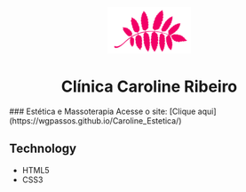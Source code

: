 <p align= "center">
  <img src="./img/logoPrincipal.png" width= "150px">
</p>

<div>
    <h1 align= "center">Clínica Caroline Ribeiro</h1>
</div>
### Estética e Massoterapia 
Acesse o site: [Clique aqui](https://wgpassos.github.io/Caroline_Estetica/)

## Technology  
* HTML5
* CSS3





